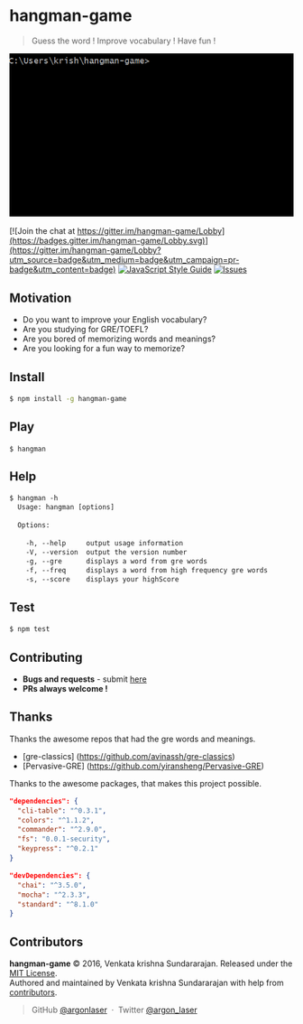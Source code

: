 # hangman-game
> Guess the word ! Improve vocabulary ! Have fun !

![](docs/images/hangmanGif.gif)

[![Join the chat at https://gitter.im/hangman-game/Lobby](https://badges.gitter.im/hangman-game/Lobby.svg)](https://gitter.im/hangman-game/Lobby?utm_source=badge&utm_medium=badge&utm_campaign=pr-badge&utm_content=badge)
[![JavaScript Style Guide](https://img.shields.io/badge/code%20style-standard-brightgreen.svg)](http://standardjs.com/)
[![Issues](https://img.shields.io/github/issues/argonlaser/hangman-game.svg)](https://github.com/argonlaser/hangman-game/issues)

Motivation
------
* Do you want to improve your English vocabulary?
* Are you studying for GRE/TOEFL?
* Are you bored of memorizing words and meanings?
* Are you looking for a fun way to memorize?

Install
------

```bash
$ npm install -g hangman-game
```

Play
------
```
$ hangman
```

Help
----
```
$ hangman -h
  Usage: hangman [options]

  Options:

    -h, --help     output usage information
    -V, --version  output the version number
    -g, --gre      displays a word from gre words
    -f, --freq     displays a word from high frequency gre words
    -s, --score    displays your highScore

```

Test
------

```bash
$ npm test
```

Contributing
------
- __Bugs and requests__ - submit [here](https://github.com/argonlaser/hangman-game/issues)
- __PRs always welcome !__

Thanks
------
Thanks the awesome repos that had the gre words and meanings.
* [gre-classics] (https://github.com/avinassh/gre-classics)
* [Pervasive-GRE] (https://github.com/yiransheng/Pervasive-GRE)

Thanks to the awesome packages, that makes this project possible.
```json
"dependencies": {
  "cli-table": "^0.3.1",
  "colors": "^1.1.2",
  "commander": "^2.9.0",
  "fs": "0.0.1-security",
  "keypress": "^0.2.1"
}
```
```json
"devDependencies": {
  "chai": "^3.5.0",
  "mocha": "^2.3.3",
  "standard": "^8.1.0"
}
```

Contributors
--------
**hangman-game** © 2016, Venkata krishna Sundararajan. Released under the [MIT License].<br>
Authored and maintained by Venkata krishna Sundararajan with help from [contributors].

> GitHub [@argonlaser](https://github.com/argonlaser) &nbsp;&middot;&nbsp;
> Twitter [@argon_laser](https://twitter.com/argon_laser)

[MIT License]: http://mit-license.org/
[contributors]: http://github.com/argonlaser/hangman-game/contributors
